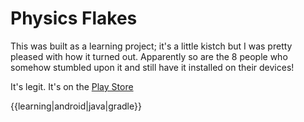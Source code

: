 # Physics Flakes

This was built as a learning project; it's a little kistch but I was pretty pleased with how it turned out. Apparently so are the 8 people who somehow stumbled upon it and still have it installed on their devices!

It's legit. It's on the [Play Store](https://play.google.com/store/apps/details?id=com.hamilton.joel.physicsflakes)

{{learning|android|java|gradle}}